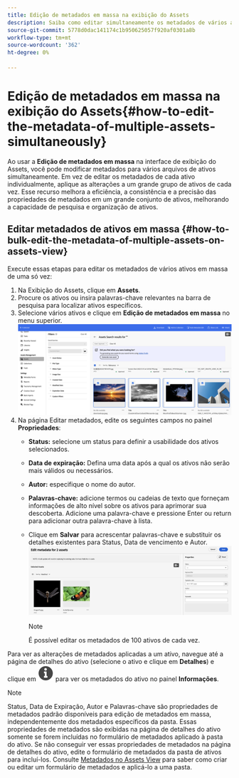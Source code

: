```yaml
---
title: Edição de metadados em massa na exibição do Assets
description: Saiba como editar simultaneamente os metadados de vários ativos disponíveis na Visualização do Assets.
source-git-commit: 5778d0dac141174c1b950625057f920af0301a8b
workflow-type: tm+mt
source-wordcount: '362'
ht-degree: 0%

---
```


# Edição de metadados em massa na exibição do Assets{#how-to-edit-the-metadata-of-multiple-assets-simultaneously}

Ao usar a **Edição de metadados em massa** na interface de exibição do Assets, você pode modificar metadados para vários arquivos de ativos simultaneamente. Em vez de editar os metadados de cada ativo individualmente, aplique as alterações a um grande grupo de ativos de cada vez. Esse recurso melhora a eficiência, a consistência e a precisão das propriedades de metadados em um grande conjunto de ativos, melhorando a capacidade de pesquisa e organização de ativos.

## Editar metadados de ativos em massa {#how-to-bulk-edit-the-metadata-of-multiple-assets-on-assets-view}

Execute essas etapas para editar os metadados de vários ativos em massa de uma só vez:

1. Na Exibição do Assets, clique em **Assets**.
1. Procure os ativos ou insira palavras-chave relevantes na barra de pesquisa para localizar ativos específicos.
1. Selecione vários ativos e clique em **Edição de metadados em massa** no menu superior.
   ![editar metadados em massa](/help/assets/assets/bulk-metadata-edit.png)
1. Na página Editar metadados, edite os seguintes campos no painel **Propriedades**:
   * **Status:** selecione um status para definir a usabilidade dos ativos selecionados.
   * **Data de expiração:** Defina uma data após a qual os ativos não serão mais válidos ou necessários.
   * **Autor:** especifique o nome do autor.
   * **Palavras-chave:** adicione termos ou cadeias de texto que forneçam informações de alto nível sobre os ativos para aprimorar sua descoberta. Adicione uma palavra-chave e pressione Enter ou return para adicionar outra palavra-chave à lista.
     <!-- * **Tags:** Click ![tags icon](/help/assets/assets/tags-icon.svg) to select tags from the available options. Tags provide more specific information about the assets and enhances their discoverability. Tags already applied to the selected assets are only displayed in the **Properties** panel. If you cannot find the relevant tags, create the tags and assign them to the selected assets. See [Manage tags in Assets view](/help/assets/tagging-management-assets-view.md) for details.-->
   * Clique em **Salvar** para acrescentar palavras-chave e <!-- Tags while--> substituir os detalhes existentes para Status, Data de vencimento e Autor.
     ![save-bulk-metadata-edit-properties](/help/assets/assets/save-bulk-metadata-edit-properties1.png)

     >[!NOTE]
     >
     >É possível editar os metadados de 100 ativos de cada vez.

Para ver as alterações de metadados aplicadas a um ativo, navegue até a página de detalhes do ativo (selecione o ativo e clique em **Detalhes**) e clique em ![](/help/assets/assets/info-icon-solid-black.svg) para ver os metadados do ativo no painel **Informações**.

>[!NOTE]
>
>Status, Data de Expiração, Autor e Palavras-chave <!-- and Tags--> são propriedades de metadados padrão disponíveis para edição de metadados em massa, independentemente dos metadados específicos da pasta. Essas propriedades de metadados são exibidas na página de detalhes do ativo somente se forem incluídas no formulário de metadados aplicado à pasta do ativo.  Se não conseguir ver essas propriedades de metadados na página de detalhes do ativo, edite o formulário de metadados da pasta de ativos para incluí-los. Consulte [Metadados no Assets View](/help/assets/metadata-assets-view.md) para saber como criar ou editar um formulário de metadados e aplicá-lo a uma pasta.


